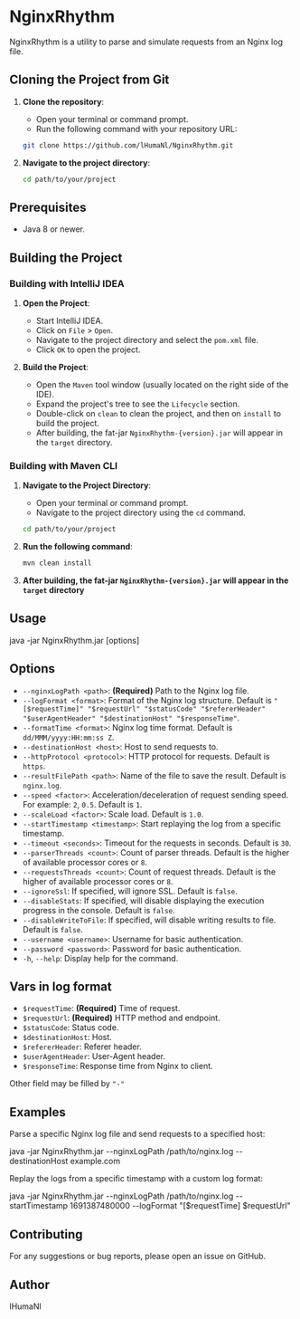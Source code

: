 # NginxRhythm

NginxRhythm is a utility to parse and simulate requests from an Nginx log file.

## Cloning the Project from Git

1. **Clone the repository**:
   - Open your terminal or command prompt.
   - Run the following command with your repository URL:

   ```bash
   git clone https://github.com/lHumaNl/NginxRhythm.git
   
2. **Navigate to the project directory**:
   ```bash
   cd path/to/your/project

## Prerequisites

- Java 8 or newer.

## Building the Project

### Building with IntelliJ IDEA

1. **Open the Project**:
    - Start IntelliJ IDEA.
    - Click on `File` > `Open`.
    - Navigate to the project directory and select the `pom.xml` file.
    - Click `OK` to open the project.

2. **Build the Project**:
   - Open the `Maven` tool window (usually located on the right side of the IDE).
   - Expand the project's tree to see the `Lifecycle` section.
   - Double-click on `clean` to clean the project, and then on `install` to build the project.
   - After building, the fat-jar `NginxRhythm-{version}.jar` will appear in the `target` directory.

### Building with Maven CLI

1. **Navigate to the Project Directory**:
    - Open your terminal or command prompt.
    - Navigate to the project directory using the `cd` command.

   ```bash
   cd path/to/your/project

2. **Run the following command**:
    ```bash
   mvn clean install
3. **After building, the fat-jar `NginxRhythm-{version}.jar` will appear in the `target` directory**

## Usage

java -jar NginxRhythm.jar [options]

## Options

- `--nginxLogPath <path>`: **(Required)** Path to the Nginx log file.
- `--logFormat <format>`: Format of the Nginx log structure. Default
  is `"[$requestTime]" "$requestUrl" "$statusCode" "$refererHeader" "$userAgentHeader" "$destinationHost" "$responseTime"`.
- `--formatTime <format>`: Nginx log time format. Default is `dd/MMM/yyyy:HH:mm:ss Z`.
- `--destinationHost <host>`: Host to send requests to.
- `--httpProtocol <protocol>`: HTTP protocol for requests. Default is `https`.
- `--resultFilePath <path>`: Name of the file to save the result. Default is `nginx.log`.
- `--speed <factor>`: Acceleration/deceleration of request sending speed. For example: `2`, `0.5`. Default is `1`.
- `--scaleLoad <factor>`: Scale load. Default is `1.0`.
- `--startTimestamp <timestamp>`: Start replaying the log from a specific timestamp.
- `--timeout <seconds>`: Timeout for the requests in seconds. Default is `30`.
- `--parserThreads <count>`: Count of parser threads. Default is the higher of available processor cores or `8`.
- `--requestsThreads <count>`: Count of request threads. Default is the higher of available processor cores or `8`.
- `--ignoreSsl`: If specified, will ignore SSL. Default is `false`.
- `--disableStats`: If specified, will disable displaying the execution progress in the console. Default is `false`.
- `--disableWriteToFile`: If specified, will disable writing results to file. Default is `false`.
- `--username <username>`: Username for basic authentication.
- `--password <password>`: Password for basic authentication.
- `-h`, `--help`: Display help for the command.

## Vars in log format

- `$requestTime`: **(Required)** Time of request.
- `$requestUrl`: **(Required)** HTTP method and endpoint.
- `$statusCode`: Status code.
- `$destinationHost`: Host.
- `$refererHeader`: Referer header.
- `$userAgentHeader`: User-Agent header.
- `$responseTime`: Response time from Nginx to client.

Other field may be filled by `"-"`

## Examples

Parse a specific Nginx log file and send requests to a specified host:

java -jar NginxRhythm.jar --nginxLogPath /path/to/nginx.log --destinationHost example.com

Replay the logs from a specific timestamp with a custom log format:

java -jar NginxRhythm.jar --nginxLogPath /path/to/nginx.log --startTimestamp 1691387480000 --logFormat "[$requestTime]
$requestUrl"

## Contributing

For any suggestions or bug reports, please open an issue on GitHub.

## Author

lHumaNl
